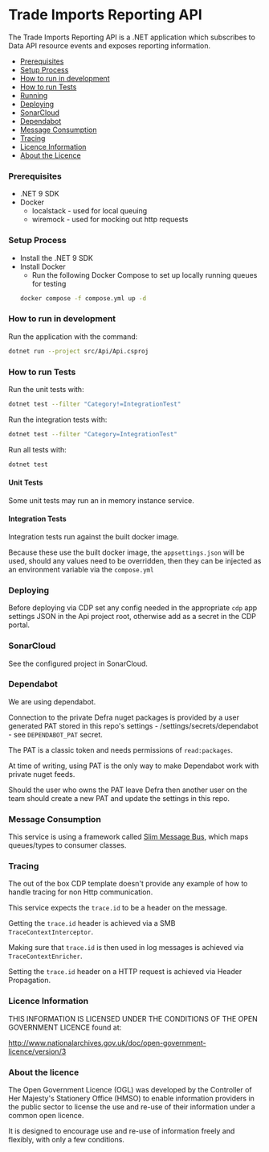 # Trade Imports Reporting API

The Trade Imports Reporting API is a .NET application which subscribes to Data API resource events and exposes reporting information.

* [Prerequisites](#prerequisites)
* [Setup Process](#setup-process)
* [How to run in development](#how-to-run-in-development)
* [How to run Tests](#how-to-run-tests)
* [Running](#running)
* [Deploying](#deploying)
* [SonarCloud](#sonarCloud)
* [Dependabot](#dependabot)
* [Message Consumption](#message-consumption)
* [Tracing](#tracing)
* [Licence Information](#licence-information)
* [About the Licence](#about-the-licence)

### Prerequisites

- .NET 9 SDK
- Docker
  - localstack - used for local queuing
  - wiremock - used for mocking out http requests

### Setup Process

- Install the .NET 9 SDK
- Install Docker
  - Run the following Docker Compose to set up locally running queues for testing
  ```bash
  docker compose -f compose.yml up -d
  ```

### How to run in development

Run the application with the command:

```bash
dotnet run --project src/Api/Api.csproj
```

### How to run Tests

Run the unit tests with:

```bash
dotnet test --filter "Category!=IntegrationTest"
```
Run the integration tests with:
```bash
dotnet test --filter "Category=IntegrationTest"
```
Run all tests with:
```bash
dotnet test
```

#### Unit Tests

Some unit tests may run an in memory instance service.

#### Integration Tests

Integration tests run against the built docker image.

Because these use the built docker image, the `appsettings.json` will be used, should any values need to be overridden, then they can be injected as an environment variable via the `compose.yml`

### Deploying

Before deploying via CDP set any config needed in the appropriate `cdp` app settings JSON in the Api project root, otherwise add as a secret in the CDP portal.

### SonarCloud

See the configured project in SonarCloud.

### Dependabot

We are using dependabot.

Connection to the private Defra nuget packages is provided by a user generated PAT stored in this repo's settings - /settings/secrets/dependabot - see `DEPENDABOT_PAT` secret.

The PAT is a classic token and needs permissions of `read:packages`.

At time of writing, using PAT is the only way to make Dependabot work with private nuget feeds.

Should the user who owns the PAT leave Defra then another user on the team should create a new PAT and update the settings in this repo.

### Message Consumption

This service is using a framework called [Slim Message Bus](https://github.com/zarusz/SlimMessageBus), which maps queues/types to consumer classes.

### Tracing

The out of the box CDP template doesn't provide any example of how to handle tracing for non Http communication.

This service expects the `trace.id` to be a header on the message.

Getting the `trace.id` header is achieved via a SMB `TraceContextInterceptor`.

Making sure that `trace.id` is then used in log messages is achieved via `TraceContextEnricher`.

Setting the `trace.id` header on a HTTP request is achieved via Header Propagation.

### Licence Information

THIS INFORMATION IS LICENSED UNDER THE CONDITIONS OF THE OPEN GOVERNMENT LICENCE found at:

<http://www.nationalarchives.gov.uk/doc/open-government-licence/version/3>

### About the licence

The Open Government Licence (OGL) was developed by the Controller of Her Majesty's Stationery Office (HMSO) to enable information providers in the public sector to license the use and re-use of their information under a common open licence.

It is designed to encourage use and re-use of information freely and flexibly, with only a few conditions.